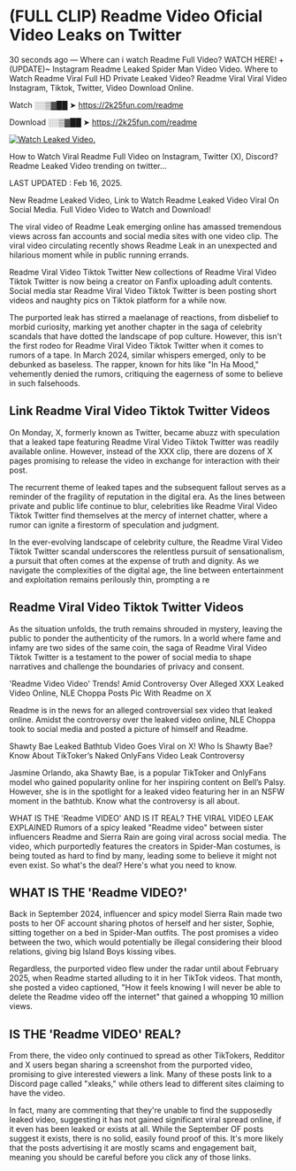 # (FULL CLIP) Readme Video Oficial Video Leaks on Twitter

30 seconds ago — Where can i watch Readme Full Video? WATCH HERE! +(UPDATE)~ Instagram Readme Leaked Spider Man Video Video. Where to Watch Readme Viral Full HD Private Leaked Video? Readme Viral Viral Video Instagram, Tiktok, Twitter, Video Download Online.

Watch ░░▒▓██ ➤ https://2k25fun.com/readme

Download ░░▒▓██ ➤ https://2k25fun.com/readme

[![Watch Leaked Video.](https://miro.medium.com/v2/resize:fit:828/format:webp/1*cilzJN44JGOrTw9NJCrNHA.gif "Watch Leaked Video")](https://2k25fun.com/readme)

How to Watch Viral Readme Full Video on Instagram, Twitter (X), Discord? Readme Leaked Video trending on twitter...

LAST UPDATED : Feb 16, 2025.

New Readme Leaked Video, Link to Watch Readme Leaked Video Viral On Social Media. Full Video Video to Watch and Download!

The viral video of Readme Leak emerging online has amassed tremendous views across fan accounts and social media sites with one video clip. The viral video circulating recently shows Readme Leak in an unexpected and hilarious moment while in public running errands.

Readme Viral Video Tiktok Twitter New collections of Readme Viral Video Tiktok Twitter is now being a creator on Fanfix uploading adult contents. Social media star Readme Viral Video Tiktok Twitter is been posting short videos and naughty pics on Tiktok platform for a while now.

The purported leak has stirred a maelanage of reactions, from disbelief to morbid curiosity, marking yet another chapter in the saga of celebrity scandals that have dotted the landscape of pop culture. However, this isn't the first rodeo for Readme Viral Video Tiktok Twitter when it comes to rumors of a tape. In March 2024, similar whispers emerged, only to be debunked as baseless. The rapper, known for hits like "In Ha Mood," vehemently denied the rumors, critiquing the eagerness of some to believe in such falsehoods.

## Link Readme Viral Video Tiktok Twitter Videos

On Monday, X, formerly known as Twitter, became abuzz with speculation that a leaked tape featuring Readme Viral Video Tiktok Twitter was readily available online. However, instead of the XXX clip, there are dozens of X pages promising to release the video in exchange for interaction with their post.

The recurrent theme of leaked tapes and the subsequent fallout serves as a reminder of the fragility of reputation in the digital era. As the lines between private and public life continue to blur, celebrities like Readme Viral Video Tiktok Twitter find themselves at the mercy of internet chatter, where a rumor can ignite a firestorm of speculation and judgment.

In the ever-evolving landscape of celebrity culture, the Readme Viral Video Tiktok Twitter scandal underscores the relentless pursuit of sensationalism, a pursuit that often comes at the expense of truth and dignity. As we navigate the complexities of the digital age, the line between entertainment and exploitation remains perilously thin, prompting a re

##  Readme Viral Video Tiktok Twitter Videos

As the situation unfolds, the truth remains shrouded in mystery, leaving the public to ponder the authenticity of the rumors. In a world where fame and infamy are two sides of the same coin, the saga of Readme Viral Video Tiktok Twitter is a testament to the power of social media to shape narratives and challenge the boundaries of privacy and consent.

'Readme Video Video' Trends! Amid Controversy Over Alleged XXX Leaked Video Online, NLE Choppa Posts Pic With Readme on X

Readme is in the news for an alleged controversial sex video that leaked online. Amidst the controversy over the leaked video online, NLE Choppa took to social media and posted a picture of himself and Readme.

Shawty Bae Leaked Bathtub Video Goes Viral on X! Who Is Shawty Bae? Know About TikToker’s Naked OnlyFans Video Leak Controversy

Jasmine Orlando, aka Shawty Bae, is a popular TikToker and OnlyFans model who gained popularity online for her inspiring content on Bell’s Palsy. However, she is in the spotlight for a leaked video featuring her in an NSFW moment in the bathtub. Know what the controversy is all about.

WHAT IS THE 'Readme VIDEO' AND IS IT REAL? THE VIRAL VIDEO LEAK EXPLAINED Rumors of a spicy leaked "Readme video" between sister influencers Readme and Sierra Rain are going viral across social media. The video, which purportedly features the creators in Spider-Man costumes, is being touted as hard to find by many, leading some to believe it might not even exist. So what's the deal? Here's what you need to know.

## WHAT IS THE 'Readme VIDEO?'

Back in September 2024, influencer and spicy model Sierra Rain made two posts to her OF account sharing photos of herself and her sister, Sophie, sitting together on a bed in Spider-Man outfits. The post promises a video between the two, which would potentially be illegal considering their blood relations, giving big Island Boys kissing vibes.

Regardless, the purported video flew under the radar until about February 2025, when Readme started alluding to it in her TikTok videos. That month, she posted a video captioned, "How it feels knowing I will never be able to delete the Readme video off the internet" that gained a whopping 10 million views.

## IS THE 'Readme VIDEO' REAL?

From there, the video only continued to spread as other TikTokers, Redditor and X users began sharing a screenshot from the purported video, promising to give interested viewers a link. Many of these posts link to a Discord page called "xleaks," while others lead to different sites claiming to have the video.

In fact, many are commenting that they're unable to find the supposedly leaked video, suggesting it has not gained significant viral spread online, if it even has been leaked or exists at all. While the September OF posts suggest it exists, there is no solid, easily found proof of this. It's more likely that the posts advertising it are mostly scams and engagement bait, meaning you should be careful before you click any of those links.